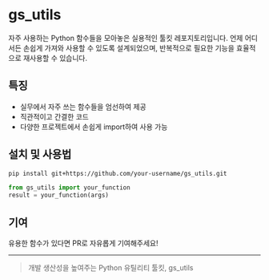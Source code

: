 # gs_utils

자주 사용하는 Python 함수들을 모아놓은 실용적인 툴킷 레포지토리입니다. 언제 어디서든 손쉽게 가져와 사용할 수 있도록 설계되었으며, 반복적으로 필요한 기능을 효율적으로 재사용할 수 있습니다.

## 특징
- 실무에서 자주 쓰는 함수들을 엄선하여 제공
- 직관적이고 간결한 코드
- 다양한 프로젝트에서 손쉽게 import하여 사용 가능

## 설치 및 사용법
```bash
pip install git+https://github.com/your-username/gs_utils.git
```

```python
from gs_utils import your_function
result = your_function(args)
```

## 기여
유용한 함수가 있다면 PR로 자유롭게 기여해주세요!

---

> 개발 생산성을 높여주는 Python 유틸리티 툴킷, gs_utils
